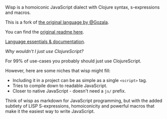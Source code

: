 Wisp is a homoiconic JavaScript dialect with Clojure syntax, s-expressions and macros.

This is a fork of [the original language by @Gozala](https://github.com/Gozala/wisp).

You can find the [original readme here](https://github.com/chr15m/wisp/doc/original-readme.md).

[Language essentials & documentation](https://github.com/chr15m/wisp/doc/language-essentials.md).

*Why wouldn't I just use ClojureScript?*

For 99% of use-cases you probably should just use ClojureScript.

However, here are some niches that wisp might fill:

 * Including it in a project can be as simple as a single `<script>` tag.
 * Tries to compile down to readable JavaScript.
 * Closer to native JavaScript - doesn't need a `js/` prefix.

Think of wisp as markdown for JavaScript programming, but with the added subtlety of LISP S-expressions, homoiconicity and powerful macros that make it the easiest way to write JavaScript.
